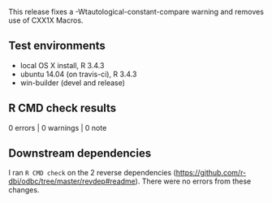 This release fixes a -Wtautological-constant-compare warning and removes use of
CXX1X Macros.

## Test environments
* local OS X install, R 3.4.3
* ubuntu 14.04 (on travis-ci), R 3.4.3
* win-builder (devel and release)

## R CMD check results

0 errors | 0 warnings | 0 note

## Downstream dependencies

I ran `R CMD check` on the 2 reverse dependencies
(https://github.com/r-dbi/odbc/tree/master/revdep#readme). There were no errors
from these changes.
